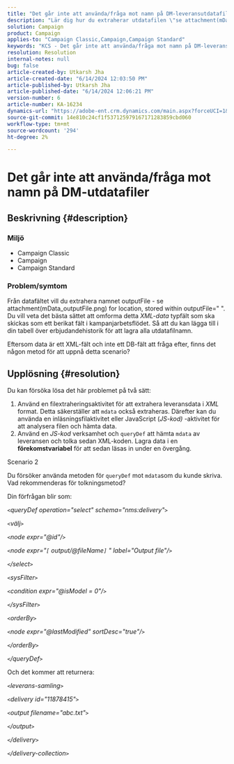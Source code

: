 ```yaml
---
title: "Det går inte att använda/fråga mot namn på DM-leveransutdatafiler"
description: "Lär dig hur du extraherar utdatafilen \"se attachment(mData_outputFile.png) for location\" från datafältet."
solution: Campaign
product: Campaign
applies-to: "Campaign Classic,Campaign,Campaign Standard"
keywords: "KCS - Det går inte att använda/fråga mot namn på DM-leveransutdatafiler"
resolution: Resolution
internal-notes: null
bug: false
article-created-by: Utkarsh Jha
article-created-date: "6/14/2024 12:03:50 PM"
article-published-by: Utkarsh Jha
article-published-date: "6/14/2024 12:06:21 PM"
version-number: 6
article-number: KA-16234
dynamics-url: "https://adobe-ent.crm.dynamics.com/main.aspx?forceUCI=1&pagetype=entityrecord&etn=knowledgearticle&id=a5de6f24-462a-ef11-840a-000d3a5a67ba"
source-git-commit: 14e810c24cf1f537125979167171283859cbd060
workflow-type: tm+mt
source-wordcount: '294'
ht-degree: 2%

---
```


# Det går inte att använda/fråga mot namn på DM-utdatafiler

## Beskrivning {#description}


### Miljö

- Campaign Classic
- Campaign
- Campaign Standard


### Problem/symtom

Från datafältet vill du extrahera namnet outputFile - se attachment(mData_outputFile.png) for location, stored within outputFile=&quot; &quot;. Du vill veta det bästa sättet att omforma detta *XML-data* typfält som ska skickas som ett berikat fält i kampanjarbetsflödet. Så att du kan lägga till i din tabell över erbjudandehistorik för att lagra alla utdatafilnamn.

Eftersom data är ett XML-fält och inte ett DB-fält att fråga efter, finns det någon metod för att uppnå detta scenario?




## Upplösning {#resolution}


Du kan försöka lösa det här problemet på två sätt:

1. Använd en filextraheringsaktivitet för att extrahera leveransdata i *XML* format. Detta säkerställer att `mdata` också extraheras. Därefter kan du använda en inläsningsfilaktivitet eller JavaScript (*JS-kod)* -aktivitet för att analysera filen och hämta data.
2. Använd en *JS-kod* verksamhet och `queryDef` att hämta `mdata` av leveransen och tolka sedan XML-koden. Lagra data i en <b>förekomstvariabel</b> för att sedan läsas in under en övergång.


Scenario 2

Du försöker använda metoden för `queryDef` mot `mdata`som du kunde skriva. Vad rekommenderas för tolkningsmetod?

Din förfrågan blir som:

*`<`queryDef operation=&quot;select&quot; schema=&quot;nms:delivery&quot;`>`*

*`<`välj`>`*

*`<`node expr=&quot;@id&quot;/`>`*

*`<`node expr=&quot;`[` output/@fileName`]` &quot; label=&quot;Output file&quot;/`>`*

*`<`/select`>`*

*`<`sysFilter`>`*

*`<`condition expr=&quot;@isModel = 0&quot;/`>`*

*`<`/sysFilter`>`*

*`<`orderBy`>`*

*`<`node expr=&quot;@lastModified&quot; sortDesc=&quot;true&quot;/`>`*

*`<`/orderBy`>`*

*`<`/queryDef`>`*



Och det kommer att returnera:

*`<`leverans-samling`>`*

*`<`delivery id=&quot;11878415&quot;`>`*

*`<`output filename=&quot;abc.txt&quot;`>`*

*`<`/output`>`*

*`<`/delivery`>`*

*`<`/delivery-collection`>`*
